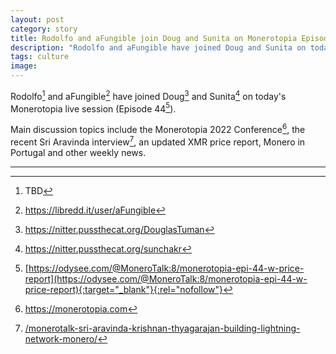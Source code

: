 ```yaml
---
layout: post
category: story
title: Rodolfo and aFungible join Doug and Sunita on Monerotopia Episode 44
description: "Rodolfo and aFungible have joined Doug and Sunita on today's Monerotopia live session."
tags: culture
image: 
---
```


Rodolfo[^1] and aFungible[^2] have joined Doug[^3] and Sunita[^4] on today's Monerotopia live session (Episode 44[^5]). 

Main discussion topics include the Monerotopia 2022 Conference[^6], the recent Sri Aravinda interview[^7], an updated XMR price report, Monero in Portugal and other weekly news.

---

[^1]: TBD
[^2]: https://libredd.it/user/aFungible
[^3]: https://nitter.pussthecat.org/DouglasTuman
[^4]: https://nitter.pussthecat.org/sunchakr
[^5]: [https://odysee.com/@MoneroTalk:8/monerotopia-epi-44-w-price-report](https://odysee.com/@MoneroTalk:8/monerotopia-epi-44-w-price-report){:target="_blank"}{:rel="nofollow"}
[^6]: https://monerotopia.com
[^7]: [/monerotalk-sri-aravinda-krishnan-thyagarajan-building-lightning-network-monero/](/monerotalk-sri-aravinda-krishnan-thyagarajan-building-lightning-network-monero/)
